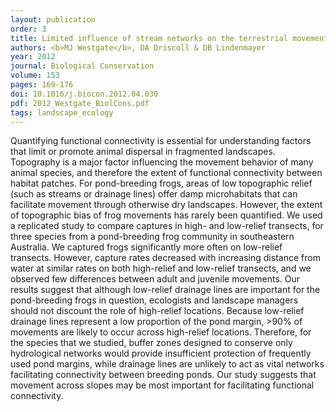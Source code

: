 ```yaml
---
layout: publication
order: 3
title: Limited influence of stream networks on the terrestrial movements of three wetland-dependent frog species.
authors: <b>MJ Westgate</b>, DA Driscoll & DB Lindenmayer
year: 2012
journal: Biological Conservation
volume: 153
pages: 169-176
doi: 10.1016/j.biocon.2012.04.030
pdf: 2012_Westgate_BiolCons.pdf
tags: landscape_ecology
---
```

Quantifying functional connectivity is essential for understanding factors that limit or promote animal dispersal in fragmented landscapes. Topography is a major factor influencing the movement behavior of many animal species, and therefore the extent of functional connectivity between habitat patches. For pond-breeding frogs, areas of low topographic relief (such as streams or drainage lines) offer damp microhabitats that can facilitate movement through otherwise dry landscapes. However, the extent of topographic bias of frog movements has rarely been quantified. We used a replicated study to compare captures in high- and low-relief transects, for three species from a pond-breeding frog community in southeastern Australia. We captured frogs significantly more often on low-relief transects. However, capture rates decreased with increasing distance from water at similar rates on both high-relief and low-relief transects, and we observed few differences between adult and juvenile movements. Our results suggest that although low-relief drainage lines are important for the pond-breeding frogs in question, ecologists and landscape managers should not discount the role of high-relief locations. Because low-relief drainage lines represent a low proportion of the pond margin, >90% of movements are likely to occur across high-relief locations. Therefore, for the species that we studied, buffer zones designed to conserve only hydrological networks would provide insufficient protection of frequently used pond margins, while drainage lines are unlikely to act as vital networks facilitating connectivity between breeding ponds. Our study suggests that movement across slopes may be most important for facilitating functional connectivity.